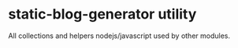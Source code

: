 # static-blog-generator utility

All collections and helpers nodejs/javascript used by other modules.
